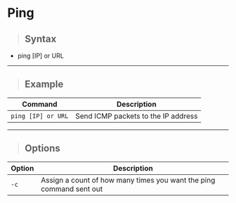 # Ping

> ## **Syntax**

- ping [IP] or URL

---

> ## **Example**

| **Command**   | **Description**   | 
| --------------|-------------------|
| `ping [IP] or URL` | Send ICMP packets to the IP address |

---

> ## **Options**

| **Option** |**Description**   | 
| --------------|-------------------|
| `-c` | Assign a count of how many times you want the ping command sent out|